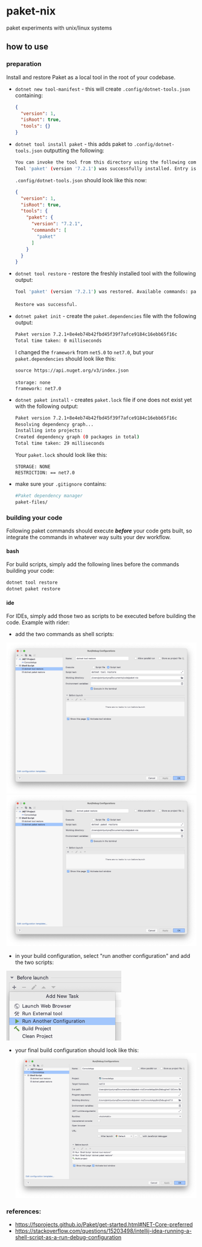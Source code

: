 # paket-nix

paket experiments with unix/linux systems

## how to use

### preparation

Install and restore Paket as a local tool in the root of your codebase.

* `dotnet new tool-manifest` - this will create `.config/dotnet-tools.json` containing:

  ```json
  {
    "version": 1,
    "isRoot": true,
    "tools": {}
  }
  ```

* `dotnet tool install paket` - this adds paket to `.config/dotnet-tools.json` outputting the following:

  ```bash
  You can invoke the tool from this directory using the following commands: 'dotnet tool run paket' or 'dotnet paket'.
  Tool 'paket' (version '7.2.1') was successfully installed. Entry is added to the manifest file /Users/piotrjustyna/Documents/code/paket-nix/.config/dotnet-tools.json.
  ```

  `.config/dotnet-tools.json` should look like this now:

  ```json
  {
    "version": 1,
    "isRoot": true,
    "tools": {
      "paket": {
        "version": "7.2.1",
        "commands": [
          "paket"
        ]
      }
    }
  }
  ```

* `dotnet tool restore` - restore the freshly installed tool with the following output:

  ```bash
  Tool 'paket' (version '7.2.1') was restored. Available commands: paket
  
  Restore was successful.
  ```

* `dotnet paket init` - create the `paket.dependencies` file with the following output:

  ```bash
  Paket version 7.2.1+8e4eb74b42fbd45f39f7afce9184c16ebb65f16c
  Total time taken: 0 milliseconds
  ```

  I changed the `framework` from `net5.0` to `net7.0`, but your `paket.dependencies` should look like this:

  ```
  source https://api.nuget.org/v3/index.json
  
  storage: none
  framework: net7.0
  ```

* `dotnet paket install` - creates `paket.lock` file if one does not exist yet with the following output:

  ```bash
  Paket version 7.2.1+8e4eb74b42fbd45f39f7afce9184c16ebb65f16c
  Resolving dependency graph...
  Installing into projects:
  Created dependency graph (0 packages in total)
  Total time taken: 29 milliseconds
  ```

  Your `paket.lock` should look like this:

  ```
  STORAGE: NONE
  RESTRICTION: == net7.0
  ```

* make sure your `.gitignore` contains:

  ```bash
  #Paket dependency manager
  paket-files/
  ```

### building your code

Following paket commands should execute ***before*** your code gets built, so integrate the commands in whatever way suits your dev workflow.

#### bash

For build scripts, simply add the following lines before the commands building your code:

```bash
dotnet tool restore
dotnet paket restore
```

#### ide

For IDEs, simply add those two as scripts to be executed before building the code. Example with rider:

* add the two commands as shell scripts:

![](./img/dotnet%20tool%20restore.png)
![](./img/dotnet%20paket%20restore.png)

* in your build configuration, select "run another configuration" and add the two scripts:

![](./img/run%20another%20configuration.png)

* your final build configuration should look like this:
![](./img/build%20configuration.png)

### references:

* https://fsprojects.github.io/Paket/get-started.html#NET-Core-preferred
* https://stackoverflow.com/questions/15203498/intellij-idea-running-a-shell-script-as-a-run-debug-configuration